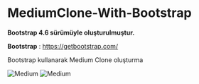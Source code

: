 # MediumClone-With-Bootstrap

**Bootstrap 4.6 sürümüyle oluşturulmuştur.**

**Bootstrap** : https://getbootstrap.com/


Bootstrap kullanarak Medium Clone oluşturma


![Medium](/Screeenİmage/1.png)
![Medium](/Screeenİmage/2.png)
